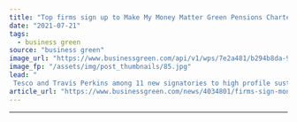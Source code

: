 ```yaml
---
title: "Top firms sign up to Make My Money Matter Green Pensions Charter"
date: "2021-07-21"
tags: 
  - business green
source: "business green"
image_url: "https://www.businessgreen.com/api/v1/wps/7e2a481/b294b8da-9451-4e25-85d8-7df10eac96ec/4/Richard-Curtis-MFF-2016-185x114.jpg"
image_fp: "/assets/img/post_thumbnails/85.jpg"
lead: "
 Tesco and Travis Perkins among 11 new signatories to high profile sustainable pensions campaign ..."
article_url: "https://www.businessgreen.com/news/4034801/firms-sign-money-matter-green-pensions-charter"
---
```


---
